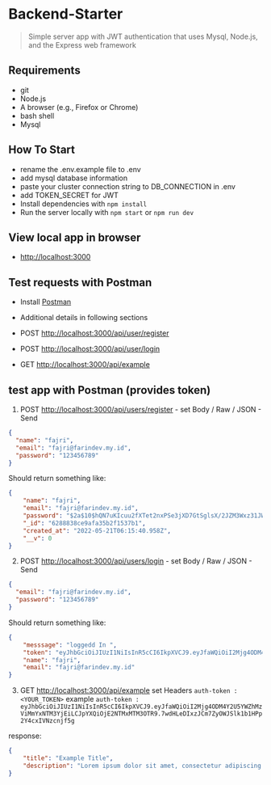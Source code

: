 # Backend-Starter

> Simple server app with JWT authentication that uses Mysql, Node.js, and the Express web framework 
## Requirements

- git
- Node.js
- A browser (e.g., Firefox or Chrome)
- bash shell
- Mysql


## How To Start
- rename the .env.example file to .env
- add mysql database information
- paste your cluster connection string to DB_CONNECTION in .env
- add TOKEN_SECRET for JWT
- Install dependencies with `npm install`
- Run the server locally with `npm start` or `npm run dev`


## View local app in browser

- <http://localhost:3000>

## Test requests with Postman

- Install [Postman](https://www.getpostman.com/)
- Additional details in following sections

- POST <http://localhost:3000/api/user/register>
- POST <http://localhost:3000/api/user/login>
- GET <http://localhost:3000/api/example>

## test app with Postman (provides token)

1. POST <http://localhost:3000/api/users/register> - set Body / Raw / JSON - Send

```JSON
{
  "name": "fajri",
  "email": "fajri@farindev.my.id",
  "password": "123456789"
}
```

Should return something like:

```JSON
{
    "name": "fajri",
    "email": "fajri@farindev.my.id",
    "password": "$2a$10$hQN7uKIcuu2fXTet2nxPSe3jXD7GtSglsX/2JZM3Wxz31JWk8mTTS",
    "_id": "6288838ce9afa35b2f1537b1",
    "created_at": "2022-05-21T06:15:40.958Z",
    "__v": 0
}
```

2. POST <http://localhost:3000/api/users/login> - set Body / Raw / JSON - Send

```JSON
{
  "email": "fajri@farindev.my.id",
  "password": "123456789"
}
```

Should return something like:

```JSON
{
    "messsage": "loggedd In ",
    "token": "eyJhbGciOiJIUzI1NiIsInR5cCI6IkpXVCJ9.eyJfaWQiOiI2Mjg4ODM4Y2U5YWZhMzViMmYxNTM3YjEiLCJpYXQiOjE2NTMxMTM3OTR9.7wdHLeDIxzJCm7ZyOWJSlk1b1HPp2Y4cxIVNzcnjf5g",
    "name": "fajri",
    "email": "fajri@farindev.my.id"
}
```

3. GET <http://localhost:3000/api/example>
set Headers `auth-token : <YOUR_TOKEN>`
example `auth-token : eyJhbGciOiJIUzI1NiIsInR5cCI6IkpXVCJ9.eyJfaWQiOiI2Mjg4ODM4Y2U5YWZhMzViMmYxNTM3YjEiLCJpYXQiOjE2NTMxMTM3OTR9.7wdHLeDIxzJCm7ZyOWJSlk1b1HPp2Y4cxIVNzcnjf5g`


response:

```JSON
{
    "title": "Example Title",
    "description": "Lorem ipsum dolor sit amet, consectetur adipiscing elit. Proin vel libero turpis. Suspendisse venenatis, nunc nec aliquam mollis, mi libero aliquam nunc, ut condimentum odio metus id nisi. Sed ac ex placerat, egestas dui vel, fermentum leo. Fusce sed velit at enim tempus vehicula. Nulla maximus sit amet turpis id aliquam. Donec ut arcu hendrerit, convallis augue et, laoreet tortor. Proin interdum magna consectetur lacinia posuere. Sed erat nunc, laoreet sed justo id, dapibus imperdiet elit. Vestibulum sit amet ornare ipsum. Sed cursus metus non nisl euismod, eget mollis metus blandit. Nulla facilisi. "
}
```
